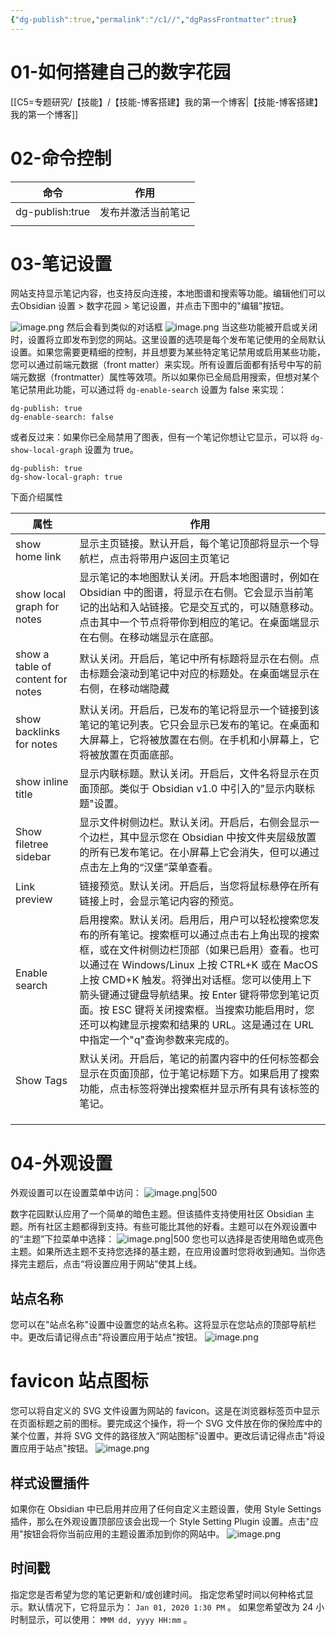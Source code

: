 ```yaml
---
{"dg-publish":true,"permalink":"/c1//","dgPassFrontmatter":true}
---
```



# 01-如何搭建自己的数字花园
[[C5=专题研究/【技能】/【技能-博客搭建】我的第一个博客\|【技能-博客搭建】我的第一个博客]]

# 02-命令控制

| 命令              | 作用        |
| --------------- | --------- |
| dg-publish:true | 发布并激活当前笔记 |
|                 |           |
# 03-笔记设置
网站支持显示笔记内容，也支持反向连接，本地图谱和搜索等功能。编辑他们可以去Obsidian 设置 > 数字花园 > 笔记设置，并点击下图中的"编辑"按钮。

![image.png](https://dk-obsidian-1358400187.cos.ap-guangzhou.myqcloud.com/obsidian/202507252326489.png)
然后会看到类似的对话框
![image.png](https://dk-obsidian-1358400187.cos.ap-guangzhou.myqcloud.com/obsidian/202507252329859.png)
当这些功能被开启或关闭时，设置将立即发布到您的网站。这里设置的选项是每个发布笔记使用的全局默认设置。如果您需要更精细的控制，并且想要为某些特定笔记禁用或启用某些功能，您可以通过前端元数据（front matter）来实现。所有设置后面都有括号中写的前端元数据（frontmatter）属性等效项。所以如果你已全局启用搜索，但想对某个笔记禁用此功能，可以通过将 `dg-enable-search` 设置为 false 来实现：
```
dg-publish: true
dg-enable-search: false
```
或者反过来：如果你已全局禁用了图表，但有一个笔记你想让它显示，可以将 `dg-show-local-graph` 设置为 true。
```
dg-publish: true
dg-show-local-graph: true
```

下面介绍属性

| 属性                                | 作用                                                                                                                                                                                                                                          |
| --------------------------------- | ------------------------------------------------------------------------------------------------------------------------------------------------------------------------------------------------------------------------------------------- |
| show home link                    | 显示主页链接。默认开启，每个笔记顶部将显示一个导航栏，点击将带用户返回主页笔记                                                                                                                                                                                                     |
| show local graph for notes        | 显示笔记的本地图默认关闭。开启本地图谱时，例如在 Obsidian 中的图谱，将显示在右侧。它会显示当前笔记的出站和入站链接。它是交互式的，可以随意移动。点击其中一个节点将带你到相应的笔记。在桌面端显示在右侧。在移动端显示在底部。                                                                                                                         |
| show a table of content for notes | 默认关闭。开启后，笔记中所有标题将显示在右侧。点击标题会滚动到笔记中对应的标题处。在桌面端显示在右侧，在移动端隐藏                                                                                                                                                                                   |
| show backlinks for notes          | 默认关闭。开启后，已发布的笔记将显示一个链接到该笔记的笔记列表。它只会显示已发布的笔记。在桌面和大屏幕上，它将被放置在右侧。在手机和小屏幕上，它将被放置在页面底部。                                                                                                                                                          |
| show inline title                 | 显示内联标题。默认关闭。开启后，文件名将显示在页面顶部。类似于 Obsidian v1.0 中引入的"显示内联标题"设置。                                                                                                                                                                               |
| Show filetree sidebar             | 显示文件树侧边栏。默认关闭。开启后，右侧会显示一个边栏，其中显示您在 Obsidian 中按文件夹层级放置的所有已发布笔记。在小屏幕上它会消失，但可以通过点击左上角的“汉堡”菜单查看。                                                                                                                                                |
| Link preview                      | 链接预览。默认关闭。开启后，当您将鼠标悬停在所有链接上时，会显示笔记内容的预览。                                                                                                                                                                                                    |
| Enable search                     | 启用搜索。默认关闭。启用后，用户可以轻松搜索您发布的所有笔记。搜索框可以通过点击右上角出现的搜索框，或在文件树侧边栏顶部（如果已启用）查看。也可以通过在 Windows/Linux 上按 CTRL+K 或在 MacOS 上按 CMD+K 触发。将弹出对话框。您可以使用上下箭头键通过键盘导航结果。按 Enter 键将带您到笔记页面。按 ESC 键将关闭搜索框。当搜索功能启用时，您还可以构建显示搜索和结果的 URL。这是通过在 URL 中指定一个"q"查询参数来完成的。 |
| Show Tags                         | 默认关闭。开启后，笔记的前置内容中的任何标签都会显示在页面顶部，位于笔记标题下方。如果启用了搜索功能，点击标签将弹出搜索框并显示所有具有该标签的笔记。                                                                                                                                                                 |
|                                   |                                                                                                                                                                                                                                             |
|                                   |                                                                                                                                                                                                                                             |
|                                   |                                                                                                                                                                                                                                             |


# 04-外观设置
外观设置可以在设置菜单中访问：
![image.png|500](https://dk-obsidian-1358400187.cos.ap-guangzhou.myqcloud.com/obsidian/202507260030714.png)

数字花园默认应用了一个简单的暗色主题。但该插件支持使用社区 Obsidian 主题。所有社区主题都得到支持。有些可能比其他的好看。主题可以在外观设置中的“主题”下拉菜单中选择：
![image.png|500](https://dk-obsidian-1358400187.cos.ap-guangzhou.myqcloud.com/obsidian/202507260030006.png)
您也可以选择是否使用暗色或亮色主题。如果所选主题不支持您选择的基主题，在应用设置时您将收到通知。当你选择完主题后，点击“将设置应用于网站”使其上线。
## 站点名称
您可以在"站点名称"设置中设置您的站点名称。这将显示在您站点的顶部导航栏中。更改后请记得点击"将设置应用于站点"按钮。
![image.png](https://dk-obsidian-1358400187.cos.ap-guangzhou.myqcloud.com/obsidian/202507260031491.png)

# favicon 站点图标
您可以将自定义的 SVG 文件设置为网站的 favicon。这是在浏览器标签页中显示在页面标题之前的图标。要完成这个操作，将一个 SVG 文件放在你的保险库中的某个位置，并将 SVG 文件的路径放入“网站图标”设置中。更改后请记得点击"将设置应用于站点"按钮。
![image.png](https://dk-obsidian-1358400187.cos.ap-guangzhou.myqcloud.com/obsidian/202507260032389.png)
## 样式设置插件
如果你在 Obsidian 中已启用并应用了任何自定义主题设置，使用 Style Settings 插件，那么在外观设置顶部应该会出现一个 Style Setting Plugin 设置。点击"应用"按钮会将你当前应用的主题设置添加到你的网站中。
![image.png](https://dk-obsidian-1358400187.cos.ap-guangzhou.myqcloud.com/obsidian/202507260033565.png)
## 时间戳
指定您是否希望为您的笔记更新和/或创建时间。
指定您希望时间以何种格式显示。默认情况下，它将显示为： `Jan 01, 2020 1:30 PM` 。
如果您希望改为 24 小时制显示，可以使用： `MMM dd, yyyy HH:mm` 。
